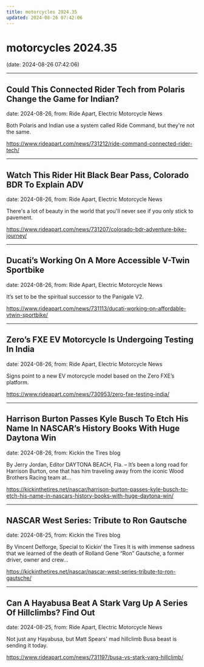 ```yaml
---
title: motorcycles 2024.35
updated: 2024-08-26 07:42:06
---
```


# motorcycles 2024.35

(date: 2024-08-26 07:42:06)

---

## Could This Connected Rider Tech from Polaris Change the Game for Indian?

date: 2024-08-26, from: Ride Apart, Electric Motorcycle News

Both Polaris and Indian use a system called Ride Command, but they're not the same. 

<https://www.rideapart.com/news/731212/ride-command-connected-rider-tech/>

---

## Watch This Rider Hit Black Bear Pass, Colorado BDR To Explain ADV

date: 2024-08-26, from: Ride Apart, Electric Motorcycle News

There's a lot of beauty in the world that you'll never see if you only stick to pavement. 

<https://www.rideapart.com/news/731207/colorado-bdr-adventure-bike-journey/>

---

## Ducati’s Working On A More Accessible V-Twin Sportbike

date: 2024-08-26, from: Ride Apart, Electric Motorcycle News

It’s set to be the spiritual successor to the Panigale V2.  

<https://www.rideapart.com/news/731113/ducati-working-on-affordable-vtwin-sportbike/>

---

## Zero’s FXE EV Motorcycle Is Undergoing Testing In India

date: 2024-08-26, from: Ride Apart, Electric Motorcycle News

Signs point to a new EV motorcycle model based on the Zero FXE’s platform.  

<https://www.rideapart.com/news/730953/zero-fxe-testing-india/>

---

## Harrison Burton Passes Kyle Busch To Etch His Name In NASCAR’s History Books With Huge Daytona Win

date: 2024-08-26, from: Kickin the Tires blog

By Jerry Jordan, Editor DAYTONA BEACH, Fla. – It’s been a long road for Harrison Burton, one that has him traveling away from the iconic Wood Brothers Racing team at&#8230;  

<https://kickinthetires.net/nascar/harrison-burton-passes-kyle-busch-to-etch-his-name-in-nascars-history-books-with-huge-daytona-win/>

---

## NASCAR West Series: Tribute to Ron Gautsche

date: 2024-08-25, from: Kickin the Tires blog

By Vincent Delforge, Special to Kickin&#8217; the Tires It is with immense sadness that we learned of the death of Rolland Gene “Ron” Gautsche, a former driver, owner and crew&#8230;  

<https://kickinthetires.net/nascar/nascar-west-series-tribute-to-ron-gautsche/>

---

## Can A Hayabusa Beat A Stark Varg Up A Series Of Hillclimbs? Find Out

date: 2024-08-25, from: Ride Apart, Electric Motorcycle News

Not just any Hayabusa, but Matt Spears' mad hillclimb Busa beast is sending it today. 

<https://www.rideapart.com/news/731197/busa-vs-stark-varg-hillclimb/>

